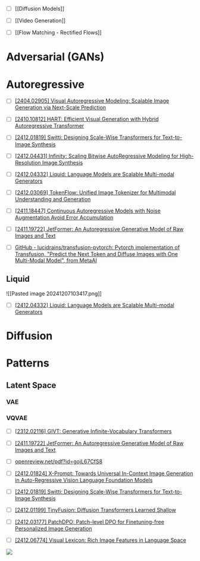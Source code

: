 

- [ ] [[Diffusion Models]]
- [ ] [[Video Generation]]
- [ ] [[Flow Matching - Rectified Flows]]




# Adversarial (GANs)


# Autoregressive


- [ ] [\[2404.02905\] Visual Autoregressive Modeling: Scalable Image Generation via Next-Scale Prediction](https://arxiv.org/abs/2404.02905)
- [ ] [\[2410.10812\] HART: Efficient Visual Generation with Hybrid Autoregressive Transformer](https://arxiv.org/abs/2410.10812)
- [ ] [\[2412.01819\] Switti: Designing Scale-Wise Transformers for Text-to-Image Synthesis](https://arxiv.org/abs/2412.01819)
- [ ] [\[2412.04431\] Infinity: Scaling Bitwise AutoRegressive Modeling for High-Resolution Image Synthesis](https://arxiv.org/abs/2412.04431)
- [ ] [\[2412.04332\] Liquid: Language Models are Scalable Multi-modal Generators](https://arxiv.org/abs/2412.04332)
- [ ] [\[2412.03069\] TokenFlow: Unified Image Tokenizer for Multimodal Understanding and Generation](https://arxiv.org/abs/2412.03069)
- [ ] [\[2411.18447\] Continuous Autoregressive Models with Noise Augmentation Avoid Error Accumulation](https://arxiv.org/abs/2411.18447)
- [ ] [\[2411.19722\] JetFormer: An Autoregressive Generative Model of Raw Images and Text](https://arxiv.org/abs/2411.19722)
- [ ] [GitHub - lucidrains/transfusion-pytorch: Pytorch implementation of Transfusion, "Predict the Next Token and Diffuse Images with One Multi-Modal Model", from MetaAI](https://github.com/lucidrains/transfusion-pytorch)



## Liquid
![[Pasted image 20241207103417.png]]

- [ ] [\[2412.04332\] Liquid: Language Models are Scalable Multi-modal Generators](https://arxiv.org/abs/2412.04332)
# Diffusion



# Patterns

## Latent Space

### VAE 

### VQVAE





- [ ] [\[2312.02116\] GIVT: Generative Infinite-Vocabulary Transformers](https://arxiv.org/abs/2312.02116)
- [ ] [\[2411.19722\] JetFormer: An Autoregressive Generative Model of Raw Images and Text](https://arxiv.org/abs/2411.19722)
- [ ] [openreview.net/pdf?id=gojL67CfS8](https://openreview.net/pdf?id=gojL67CfS8)
- [ ] [\[2412.01824\] X-Prompt: Towards Universal In-Context Image Generation in Auto-Regressive Vision Language Foundation Models](https://arxiv.org/abs/2412.01824)
- [ ] [\[2412.01819\] Switti: Designing Scale-Wise Transformers for Text-to-Image Synthesis](https://arxiv.org/abs/2412.01819)
- [ ] [\[2412.01199\] TinyFusion: Diffusion Transformers Learned Shallow](https://arxiv.org/abs/2412.01199)


- [ ] [\[2412.03177\] PatchDPO: Patch-level DPO for Finetuning-free Personalized Image Generation](https://arxiv.org/abs/2412.03177)
- [ ] [\[2412.06774\] Visual Lexicon: Rich Image Features in Language Space](https://arxiv.org/abs/2412.06774)



![](https://x.com/nrehiew_/status/1863970182042910863)